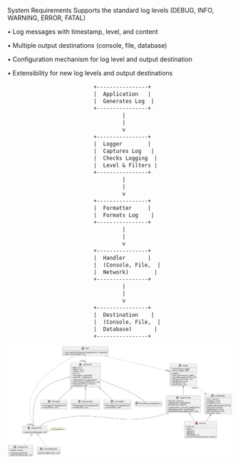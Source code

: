 System Requirements
Supports the standard log levels (DEBUG, INFO, WARNING, ERROR, FATAL)

• Log messages with timestamp, level, and content

• Multiple output destinations (console, file, database)

• Configuration mechanism for log level and output destination

• Extensibility for new log levels and output destinations





                               +----------------+
                               |  Application   |
                               |  Generates Log  |
                               +----------------+
                                        |
                                        |
                                        v
                               +----------------+
                               |  Logger        |
                               |  Captures Log   |
                               |  Checks Logging  |
                               |  Level & Filters |
                               +----------------+
                                        |
                                        |
                                        v
                               +----------------+
                               |  Formatter     |
                               |  Formats Log    |
                               +----------------+
                                        |
                                        |
                                        v
                               +----------------+
                               |  Handler       |
                               |  (Console, File,  |
                               |  Network)        |
                               +----------------+
                                        |
                                        |
                                        v
                               +----------------+
                               |  Destination    |
                               |  (Console, File,  |
                               |  Database)       |
                               +----------------+





![img.png](img.png)